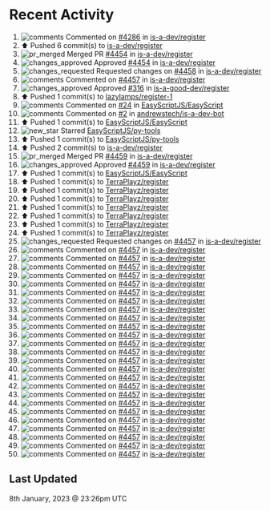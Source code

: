 # Recent Activity

<!--RECENT_ACTIVITY:start-->
1. ![comments](https://cdn.jsdelivr.net/gh/Readme-Workflows/Readme-Icons@main/icons/octicons/Comment.svg) Commented on [#4286](https://github.com/is-a-dev/register/pull/4286#issuecomment-1374950428) in [is-a-dev/register](https://github.com/is-a-dev/register)<br>
2. ⬆️ Pushed 6 commit(s) to [is-a-dev/register](https://github.com/is-a-dev/register)<br>
3. ![pr_merged](https://cdn.jsdelivr.net/gh/Readme-Workflows/Readme-Icons@main/icons/octicons/PullRequestMerged.svg) Merged PR [#4454](https://github.com/is-a-dev/register/pull/4454) in [is-a-dev/register](https://github.com/is-a-dev/register)<br>
4. ![changes_approved](https://cdn.jsdelivr.net/gh/Readme-Workflows/Readme-Icons@main/icons/octicons/ApprovedChanges.svg) Approved [#4454](https://github.com/is-a-dev/register/pull/4454#pullrequestreview-1239846704) in [is-a-dev/register](https://github.com/is-a-dev/register)<br>
5. ![changes_requested](https://cdn.jsdelivr.net/gh/Readme-Workflows/Readme-Icons@main/icons/octicons/RequestedChanges.svg) Requested changes on [#4458](https://github.com/is-a-dev/register/pull/4458#pullrequestreview-1239846647) in [is-a-dev/register](https://github.com/is-a-dev/register)<br>
6. ![comments](https://cdn.jsdelivr.net/gh/Readme-Workflows/Readme-Icons@main/icons/octicons/Comment.svg) Commented on [#4457](https://github.com/is-a-dev/register/pull/4457#issuecomment-1374949632) in [is-a-dev/register](https://github.com/is-a-dev/register)<br>
7. ![changes_approved](https://cdn.jsdelivr.net/gh/Readme-Workflows/Readme-Icons@main/icons/octicons/ApprovedChanges.svg) Approved [#316](https://github.com/is-a-good-dev/register/pull/316#pullrequestreview-1239846279) in [is-a-good-dev/register](https://github.com/is-a-good-dev/register)<br>
8. ⬆️ Pushed 1 commit(s) to [lazylamps/register-1](https://github.com/lazylamps/register-1)<br>
9. ![comments](https://cdn.jsdelivr.net/gh/Readme-Workflows/Readme-Icons@main/icons/octicons/Comment.svg) Commented on [#24](https://github.com/EasyScriptJS/EasyScript/pull/24#issuecomment-1374948785) in [EasyScriptJS/EasyScript](https://github.com/EasyScriptJS/EasyScript)<br>
10. ![comments](https://cdn.jsdelivr.net/gh/Readme-Workflows/Readme-Icons@main/icons/octicons/Comment.svg) Commented on [#2](https://github.com/andrewstech/is-a-dev-bot/pull/2#issuecomment-1374828487) in [andrewstech/is-a-dev-bot](https://github.com/andrewstech/is-a-dev-bot)<br>
11. ⬆️ Pushed 1 commit(s) to [EasyScriptJS/EasyScript](https://github.com/EasyScriptJS/EasyScript)<br>
12. ![new_star](https://cdn.jsdelivr.net/gh/Readme-Workflows/Readme-Icons@main/icons/octicons/StarredRepositoryYellow.svg) Starred [EasyScriptJS/py-tools](https://github.com/EasyScriptJS/py-tools)<br>
13. ⬆️ Pushed 1 commit(s) to [EasyScriptJS/py-tools](https://github.com/EasyScriptJS/py-tools)<br>
14. ⬆️ Pushed 2 commit(s) to [is-a-dev/register](https://github.com/is-a-dev/register)<br>
15. ![pr_merged](https://cdn.jsdelivr.net/gh/Readme-Workflows/Readme-Icons@main/icons/octicons/PullRequestMerged.svg) Merged PR [#4459](https://github.com/is-a-dev/register/pull/4459) in [is-a-dev/register](https://github.com/is-a-dev/register)<br>
16. ![changes_approved](https://cdn.jsdelivr.net/gh/Readme-Workflows/Readme-Icons@main/icons/octicons/ApprovedChanges.svg) Approved [#4459](https://github.com/is-a-dev/register/pull/4459#pullrequestreview-1239775220) in [is-a-dev/register](https://github.com/is-a-dev/register)<br>
17. ⬆️ Pushed 1 commit(s) to [EasyScriptJS/EasyScript](https://github.com/EasyScriptJS/EasyScript)<br>
18. ⬆️ Pushed 1 commit(s) to [TerraPlayz/register](https://github.com/TerraPlayz/register)<br>
19. ⬆️ Pushed 1 commit(s) to [TerraPlayz/register](https://github.com/TerraPlayz/register)<br>
20. ⬆️ Pushed 1 commit(s) to [TerraPlayz/register](https://github.com/TerraPlayz/register)<br>
21. ⬆️ Pushed 1 commit(s) to [TerraPlayz/register](https://github.com/TerraPlayz/register)<br>
22. ⬆️ Pushed 1 commit(s) to [TerraPlayz/register](https://github.com/TerraPlayz/register)<br>
23. ⬆️ Pushed 1 commit(s) to [TerraPlayz/register](https://github.com/TerraPlayz/register)<br>
24. ⬆️ Pushed 1 commit(s) to [TerraPlayz/register](https://github.com/TerraPlayz/register)<br>
25. ![changes_requested](https://cdn.jsdelivr.net/gh/Readme-Workflows/Readme-Icons@main/icons/octicons/RequestedChanges.svg) Requested changes on [#4457](https://github.com/is-a-dev/register/pull/4457#pullrequestreview-1239739176) in [is-a-dev/register](https://github.com/is-a-dev/register)<br>
26. ![comments](https://cdn.jsdelivr.net/gh/Readme-Workflows/Readme-Icons@main/icons/octicons/Comment.svg) Commented on [#4457](https://github.com/is-a-dev/register/pull/4457#discussion_r1064096469) in [is-a-dev/register](https://github.com/is-a-dev/register)<br>
27. ![comments](https://cdn.jsdelivr.net/gh/Readme-Workflows/Readme-Icons@main/icons/octicons/Comment.svg) Commented on [#4457](https://github.com/is-a-dev/register/pull/4457#discussion_r1064096598) in [is-a-dev/register](https://github.com/is-a-dev/register)<br>
28. ![comments](https://cdn.jsdelivr.net/gh/Readme-Workflows/Readme-Icons@main/icons/octicons/Comment.svg) Commented on [#4457](https://github.com/is-a-dev/register/pull/4457#discussion_r1064096418) in [is-a-dev/register](https://github.com/is-a-dev/register)<br>
29. ![comments](https://cdn.jsdelivr.net/gh/Readme-Workflows/Readme-Icons@main/icons/octicons/Comment.svg) Commented on [#4457](https://github.com/is-a-dev/register/pull/4457#discussion_r1064096621) in [is-a-dev/register](https://github.com/is-a-dev/register)<br>
30. ![comments](https://cdn.jsdelivr.net/gh/Readme-Workflows/Readme-Icons@main/icons/octicons/Comment.svg) Commented on [#4457](https://github.com/is-a-dev/register/pull/4457#discussion_r1064096365) in [is-a-dev/register](https://github.com/is-a-dev/register)<br>
31. ![comments](https://cdn.jsdelivr.net/gh/Readme-Workflows/Readme-Icons@main/icons/octicons/Comment.svg) Commented on [#4457](https://github.com/is-a-dev/register/pull/4457#discussion_r1064096494) in [is-a-dev/register](https://github.com/is-a-dev/register)<br>
32. ![comments](https://cdn.jsdelivr.net/gh/Readme-Workflows/Readme-Icons@main/icons/octicons/Comment.svg) Commented on [#4457](https://github.com/is-a-dev/register/pull/4457#discussion_r1064096396) in [is-a-dev/register](https://github.com/is-a-dev/register)<br>
33. ![comments](https://cdn.jsdelivr.net/gh/Readme-Workflows/Readme-Icons@main/icons/octicons/Comment.svg) Commented on [#4457](https://github.com/is-a-dev/register/pull/4457#discussion_r1064096037) in [is-a-dev/register](https://github.com/is-a-dev/register)<br>
34. ![comments](https://cdn.jsdelivr.net/gh/Readme-Workflows/Readme-Icons@main/icons/octicons/Comment.svg) Commented on [#4457](https://github.com/is-a-dev/register/pull/4457#discussion_r1064096335) in [is-a-dev/register](https://github.com/is-a-dev/register)<br>
35. ![comments](https://cdn.jsdelivr.net/gh/Readme-Workflows/Readme-Icons@main/icons/octicons/Comment.svg) Commented on [#4457](https://github.com/is-a-dev/register/pull/4457#discussion_r1064096436) in [is-a-dev/register](https://github.com/is-a-dev/register)<br>
36. ![comments](https://cdn.jsdelivr.net/gh/Readme-Workflows/Readme-Icons@main/icons/octicons/Comment.svg) Commented on [#4457](https://github.com/is-a-dev/register/pull/4457#discussion_r1064096050) in [is-a-dev/register](https://github.com/is-a-dev/register)<br>
37. ![comments](https://cdn.jsdelivr.net/gh/Readme-Workflows/Readme-Icons@main/icons/octicons/Comment.svg) Commented on [#4457](https://github.com/is-a-dev/register/pull/4457#discussion_r1064096177) in [is-a-dev/register](https://github.com/is-a-dev/register)<br>
38. ![comments](https://cdn.jsdelivr.net/gh/Readme-Workflows/Readme-Icons@main/icons/octicons/Comment.svg) Commented on [#4457](https://github.com/is-a-dev/register/pull/4457#discussion_r1064095917) in [is-a-dev/register](https://github.com/is-a-dev/register)<br>
39. ![comments](https://cdn.jsdelivr.net/gh/Readme-Workflows/Readme-Icons@main/icons/octicons/Comment.svg) Commented on [#4457](https://github.com/is-a-dev/register/pull/4457#discussion_r1064095880) in [is-a-dev/register](https://github.com/is-a-dev/register)<br>
40. ![comments](https://cdn.jsdelivr.net/gh/Readme-Workflows/Readme-Icons@main/icons/octicons/Comment.svg) Commented on [#4457](https://github.com/is-a-dev/register/pull/4457#discussion_r1064095909) in [is-a-dev/register](https://github.com/is-a-dev/register)<br>
41. ![comments](https://cdn.jsdelivr.net/gh/Readme-Workflows/Readme-Icons@main/icons/octicons/Comment.svg) Commented on [#4457](https://github.com/is-a-dev/register/pull/4457#discussion_r1064095582) in [is-a-dev/register](https://github.com/is-a-dev/register)<br>
42. ![comments](https://cdn.jsdelivr.net/gh/Readme-Workflows/Readme-Icons@main/icons/octicons/Comment.svg) Commented on [#4457](https://github.com/is-a-dev/register/pull/4457#discussion_r1064095495) in [is-a-dev/register](https://github.com/is-a-dev/register)<br>
43. ![comments](https://cdn.jsdelivr.net/gh/Readme-Workflows/Readme-Icons@main/icons/octicons/Comment.svg) Commented on [#4457](https://github.com/is-a-dev/register/pull/4457#discussion_r1064095543) in [is-a-dev/register](https://github.com/is-a-dev/register)<br>
44. ![comments](https://cdn.jsdelivr.net/gh/Readme-Workflows/Readme-Icons@main/icons/octicons/Comment.svg) Commented on [#4457](https://github.com/is-a-dev/register/pull/4457#discussion_r1064095537) in [is-a-dev/register](https://github.com/is-a-dev/register)<br>
45. ![comments](https://cdn.jsdelivr.net/gh/Readme-Workflows/Readme-Icons@main/icons/octicons/Comment.svg) Commented on [#4457](https://github.com/is-a-dev/register/pull/4457#discussion_r1064095480) in [is-a-dev/register](https://github.com/is-a-dev/register)<br>
46. ![comments](https://cdn.jsdelivr.net/gh/Readme-Workflows/Readme-Icons@main/icons/octicons/Comment.svg) Commented on [#4457](https://github.com/is-a-dev/register/pull/4457#discussion_r1064095551) in [is-a-dev/register](https://github.com/is-a-dev/register)<br>
47. ![comments](https://cdn.jsdelivr.net/gh/Readme-Workflows/Readme-Icons@main/icons/octicons/Comment.svg) Commented on [#4457](https://github.com/is-a-dev/register/pull/4457#discussion_r1064095516) in [is-a-dev/register](https://github.com/is-a-dev/register)<br>
48. ![comments](https://cdn.jsdelivr.net/gh/Readme-Workflows/Readme-Icons@main/icons/octicons/Comment.svg) Commented on [#4457](https://github.com/is-a-dev/register/pull/4457#discussion_r1064095462) in [is-a-dev/register](https://github.com/is-a-dev/register)<br>
49. ![comments](https://cdn.jsdelivr.net/gh/Readme-Workflows/Readme-Icons@main/icons/octicons/Comment.svg) Commented on [#4457](https://github.com/is-a-dev/register/pull/4457#discussion_r1064095470) in [is-a-dev/register](https://github.com/is-a-dev/register)<br>
50. ![comments](https://cdn.jsdelivr.net/gh/Readme-Workflows/Readme-Icons@main/icons/octicons/Comment.svg) Commented on [#4457](https://github.com/is-a-dev/register/pull/4457#discussion_r1064095431) in [is-a-dev/register](https://github.com/is-a-dev/register)<br>
<!--RECENT_ACTIVITY:end-->

## Last Updated
<!--RECENT_ACTIVITY:last_update-->
8th January, 2023 @ 23:26pm UTC
<!--RECENT_ACTIVITY:last_update_end-->

